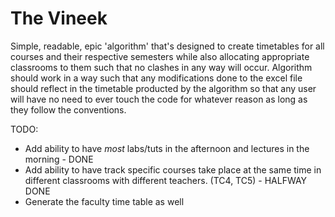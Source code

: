 # The Vineek
 Simple, readable, epic 'algorithm' that's designed to create timetables for all courses and their respective semesters while also allocating appropriate classrooms to them such that no clashes in any way will occur. Algorithm should work in a way such that any modifications done to the excel file should reflect in the timetable producted by the algorithm so that any user will have no need to ever touch the code for whatever reason as long as they follow the conventions.


TODO:
* Add ability to have *most* labs/tuts in the afternoon and lectures in the morning - DONE
* Add ability to have track specific courses take place at the same time in different classrooms with different teachers. (TC4, TC5) - HALFWAY DONE
* Generate the faculty time table as well
 
